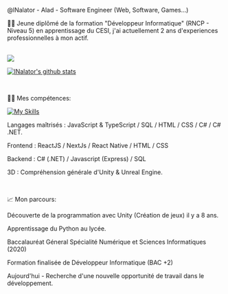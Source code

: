 @lNalator - Alad - Software Engineer (Web, Software, Games...)

👨‍🎓 Jeune diplômé de la formation "Développeur Informatique" (RNCP - Niveau 5) en apprentissage du CESI, j'ai actuellement 2 ans d'experiences professionnelles à mon actif.

<br>
<img src=https://www.codewars.com/users/Nalator/badges/large>

[![lNalator's github stats](https://github-readme-stats.vercel.app/api?username=lNalator&show_icons=true&theme=radical)](https://github.com/lNalator/github-readme-stats)

<br>

👨‍💻 Mes compétences:

[![My Skills](https://skillicons.dev/icons?i=github,reactnative,react,next,js,ts,html,css,sass,cs,dotnet,figma,unity,visualstudio,vscode)](https://skillicons.dev)

Langages maîtrisés : JavaScript & TypeScript / SQL / HTML / CSS / C# / C# .NET.

Frontend : ReactJS / NextJs / React Native / HTML / CSS

Backend : C# (.NET) / Javascript (Express) / SQL

3D : Compréhension générale d'Unity & Unreal Engine.

<br>

📈 Mon parcours:

Découverte de la programmation avec Unity (Création de jeux) il y a 8 ans.

Apprentissage du Python au lycée.

Baccalauréat Géneral Spécialité Numérique et Sciences Informatiques (2020)

Formation finalisée de Développeur Informatique (BAC +2)

Aujourd'hui - Recherche d'une nouvelle opportunité de travail dans le développement.
